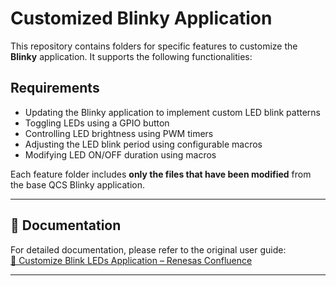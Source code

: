 # Customized Blinky Application

This repository contains folders for specific features to customize the **Blinky** application. It supports the following functionalities:

## Requirements
- Updating the Blinky application to implement custom LED blink patterns  
- Toggling LEDs using a GPIO button  
- Controlling LED brightness using PWM timers  
- Adjusting the LED blink period using configurable macros  
- Modifying LED ON/OFF duration using macros  

Each feature folder includes **only the files that have been modified** from the base QCS Blinky application.

---

## 📄 Documentation

For detailed documentation, please refer to the original user guide:  
[🔗 Customize Blink LEDs Application – Renesas Confluence](https://confluence.renesas.com/display/QCS/Customize+Blink+LEDs+application)

---


